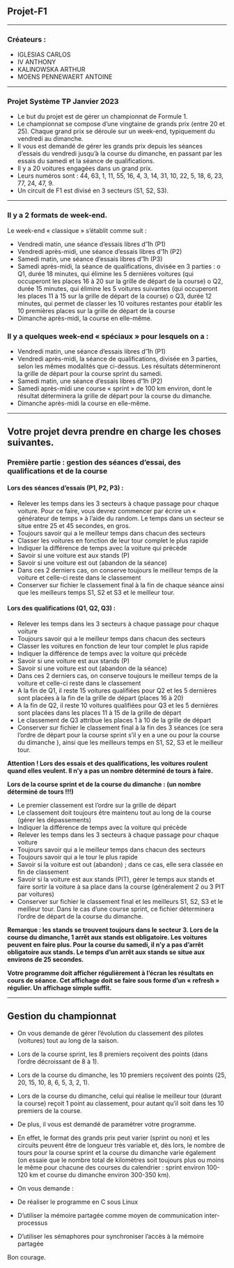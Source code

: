 ## Projet-F1
***
### Créateurs : 

- IGLESIAS CARLOS
- IV ANTHONY
- KALINOWSKA ARTHUR
- MOENS PENNEWAERT ANTOINE

***
### Projet Système TP Janvier 2023

- Le but du projet est de gérer un championnat de Formule 1.
- Le championnat se compose d’une vingtaine de grands prix (entre 20 et 25). Chaque grand prix se déroule sur un week-end, typiquement du vendredi au dimanche.
- Il vous est demandé de gérer les grands prix depuis les séances d’essais du vendredi jusqu’à la course du dimanche, en passant par les essais du samedi et la séance de qualifications.
- Il y a 20 voitures engagées dans un grand prix.
- Leurs numéros sont : 44, 63, 1, 11, 55, 16, 4, 3, 14, 31, 10, 22, 5, 18, 6, 23, 77, 24, 47, 9.
- Un circuit de F1 est divisé en 3 secteurs (S1, S2, S3).

***
### Il y a 2 formats de week-end.

Le week-end « classique » s’établit comme suit :
- Vendredi matin, une séance d’essais libres d’1h (P1)
- Vendredi après-midi, une séance d’essais libres d’1h (P2)
- Samedi matin, une séance d’essais libres d’1h (P3)
- Samedi après-midi, la séance de qualifications, divisée en 3 parties :
    o Q1, durée 18 minutes, qui élimine les 5 dernières voitures (qui occuperont les places 16 à 20 sur la grille de départ de la course)
    o Q2, durée 15 minutes, qui élimine les 5 voitures suivantes (qui occuperont les places 11 à 15 sur la grille de départ de la course)
    o Q3, durée 12 minutes, qui permet de classer les 10 voitures restantes pour établir les 10 premières places sur la grille de départ de la course
- Dimanche après-midi, la course en elle-même.

### Il y a quelques week-end « spéciaux » pour lesquels on a :

- Vendredi matin, une séance d’essais libres d’1h (P1)
- Vendredi après-midi, la séance de qualifications, divisée en 3 parties, selon les mêmes modalités que ci-dessus. Les résultats détermineront la grille de départ pour la course sprint du samedi.
- Samedi matin, une séance d’essais libres d’1h (P2)
- Samedi après-midi une course « sprint » de 100 km environ, dont le résultat déterminera la grille de départ pour la course du dimanche.
- Dimanche après-midi la course en elle-même.

***
## Votre projet devra prendre en charge les choses suivantes.

### Première partie : gestion des séances d’essai, des qualifications et de la course

#### Lors des séances d’essais (P1, P2, P3) :

- Relever les temps dans les 3 secteurs à chaque passage pour chaque voiture. Pour ce faire, vous devrez commencer par écrire un « générateur de temps » à l’aide du random. Le temps dans un secteur se situe entre 25 et 45 secondes, en gros.
- Toujours savoir qui a le meilleur temps dans chacun des secteurs
- Classer les voitures en fonction de leur tour complet le plus rapide
- Indiquer la différence de temps avec la voiture qui précède
- Savoir si une voiture est aux stands (P)
- Savoir si une voiture est out (abandon de la séance)
- Dans ces 2 derniers cas, on conserve toujours le meilleur temps de la voiture et celle-ci reste dans le classement
- Conserver sur fichier le classement final à la fin de chaque séance ainsi que les meilleurs temps S1, S2 et S3 et le meilleur tour.

#### Lors des qualifications (Q1, Q2, Q3) :

- Relever les temps dans les 3 secteurs à chaque passage pour chaque voiture
- Toujours savoir qui a le meilleur temps dans chacun des secteurs
- Classer les voitures en fonction de leur tour complet le plus rapide
- Indiquer la différence de temps avec la voiture qui précède
- Savoir si une voiture est aux stands (P)
- Savoir si une voiture est out (abandon de la séance)
- Dans ces 2 derniers cas, on conserve toujours le meilleur temps de la voiture et celle-ci reste dans le classement
- A la fin de Q1, il reste 15 voitures qualifiées pour Q2 et les 5 dernières sont placées à la fin de la grille de départ (places 16 à 20)
- A la fin de Q2, il reste 10 voitures qualifiées pour Q3 et les 5 dernières sont placées dans les places 11 à 15 de la grille de départ
- Le classement de Q3 attribue les places 1 à 10 de la grille de départ
- Conserver sur fichier le classement final à la fin des 3 séances (ce sera l’ordre de départ pour la course sprint s’il y en a une ou pour la course du dimanche ), ainsi que les meilleurs temps en S1, S2, S3 et le meilleur tour.

**Attention ! Lors des essais et des qualifications, les voitures roulent quand elles veulent. Il n’y a pas un nombre déterminé de tours à faire.**

**Lors de la course sprint et de la course du dimanche : (un nombre déterminé de tours !!!)**

- Le premier classement est l’ordre sur la grille de départ
- Le classement doit toujours être maintenu tout au long de la course (gérer les dépassements)
- Indiquer la différence de temps avec la voiture qui précède
- Relever les temps dans les 3 secteurs à chaque passage pour chaque voiture
- Toujours savoir qui a le meilleur temps dans chacun des secteurs
- Toujours savoir qui a le tour le plus rapide
- Savoir si la voiture est out (abandon) ; dans ce cas, elle sera classée en fin de classement
- Savoir si la voiture est aux stands (PIT), gérer le temps aux stands et faire sortir la voiture à sa place dans la course (généralement 2 ou 3 PIT par voitures)
- Conserver sur fichier le classement final et les meilleurs S1, S2, S3 et le meilleur tour. Dans le cas d’une course sprint, ce fichier déterminera l’ordre de départ de la course du dimanche.

**Remarque : les stands se trouvent toujours dans le secteur 3. Lors de la course du dimanche, 1 arrêt aux stands est obligatoire. Les voitures peuvent en faire plus. 
Pour la course du samedi, il n’y a pas d’arrêt obligatoire aux stands. Le temps d’un arrêt aux stands se situe aux environs de 25 secondes.**

**Votre programme doit afficher régulièrement à l’écran les résultats en cours de séance. Cet affichage doit se faire sous forme d’un « refresh » régulier. Un affichage simple suffit.**

***

## Gestion du championnat

- On vous demande de gérer l’évolution du classement des pilotes (voitures) tout au long de la saison.

- Lors de la course sprint, les 8 premiers reçoivent des points (dans l’ordre décroissant de 8 à 1).
- Lors de la course du dimanche, les 10 premiers reçoivent des points (25, 20, 15, 10, 8, 6, 5, 3, 2, 1).
- Lors de la course du dimanche, celui qui réalise le meilleur tour (durant la course) reçoit 1 point au classement, pour autant qu’il soit dans les 10 premiers de la course.

- De plus, il vous est demandé de paramétrer votre programme.
- En effet, le format des grands prix peut varier (sprint ou non) et les circuits peuvent être de longueur très variable et, dès lors, le nombre de tours pour la course sprint et la course du dimanche varie également (on essaie que le nombre total de kilomètres soit toujours plus ou moins le même pour chacune des courses du calendrier : sprint environ 100-120 km et course du dimanche environ 300-350 km).
- On vous demande :
- De réaliser le programme en C sous Linux
- D’utiliser la mémoire partagée comme moyen de communication inter-processus
- D’utiliser les sémaphores pour synchroniser l’accès à la mémoire partagée

Bon courage.

